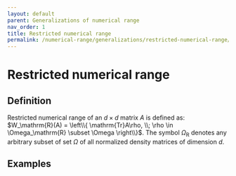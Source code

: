 ```yaml
---
layout: default
parent: Generalizations of numerical range
nav_order: 1
title: Restricted numerical range
permalink: /numerical-range/generalizations/restricted-numerical-range/
---
```

# Restricted numerical range

## Definition

Restricted numerical range of an $d \times d$ matrix $A$ is defined as:
$W_\mathrm{R}(A) = \left\\{ \mathrm{Tr}A\rho, \\; \rho \in
\Omega_\mathrm{R} \subset \Omega \right\\}$. The symbol
$\Omega_\mathrm{R}$ denotes any arbitrary subset of set $\Omega$ of all
normalized density matrices of dimension $d$.

## Examples
